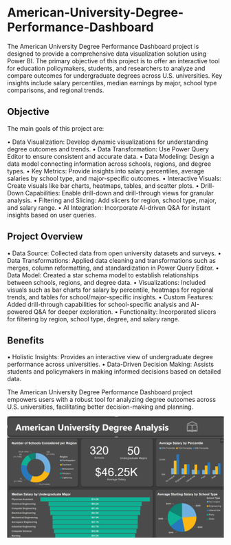 # American-University-Degree-Performance-Dashboard

The American University Degree Performance Dashboard project is designed to provide a comprehensive data visualization solution using Power BI. The primary objective of this project is to offer an interactive tool for education policymakers, students, and researchers to analyze and compare outcomes for undergraduate degrees across U.S. universities. Key insights include salary percentiles, median earnings by major, school type comparisons, and regional trends.

## Objective
The main goals of this project are:

• Data Visualization: Develop dynamic visualizations for understanding degree outcomes and trends.
• Data Transformation: Use Power Query Editor to ensure consistent and accurate data.
• Data Modeling: Design a data model connecting information across schools, regions, and degree types.
• Key Metrics: Provide insights into salary percentiles, average salaries by school type, and major-specific outcomes.
• Interactive Visuals: Create visuals like bar charts, heatmaps, tables, and scatter plots.
• Drill-Down Capabilities: Enable drill-down and drill-through views for granular analysis.
• Filtering and Slicing: Add slicers for region, school type, major, and salary range.
• AI Integration: Incorporate AI-driven Q&A for instant insights based on user queries.

## Project Overview

• Data Source: Collected data from open university datasets and surveys.
• Data Transformations: Applied data cleaning and transformations such as merges, column reformatting, and standardization in Power Query Editor.
• Data Model: Created a star schema model to establish relationships between schools, regions, and degree data.
• Visualizations: Included visuals such as bar charts for salary by percentile, heatmaps for regional trends, and tables for school/major-specific insights.
• Custom Features: Added drill-through capabilities for school-specific analysis and AI-powered Q&A for deeper exploration.
• Functionality: Incorporated slicers for filtering by region, school type, degree, and salary range.

## Benefits

• Holistic Insights: Provides an interactive view of undergraduate degree performance across universities.
• Data-Driven Decision Making: Assists students and policymakers in making informed decisions based on detailed data.

The American University Degree Performance Dashboard project empowers users with a robust tool for analyzing degree outcomes across U.S. universities, facilitating better decision-making and planning.

![University Dashboard Preview](https://github.com/VeryGary/American-University-Degree-Performance-Dashboard/blob/main/UniversityDashboard-Preview.png)
